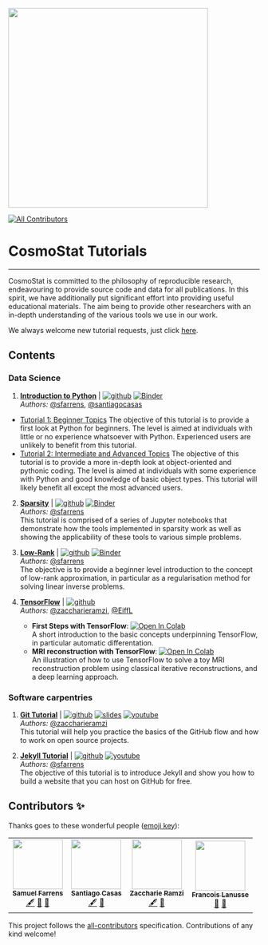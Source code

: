 <a href="http://www.cosmostat.org/" target_="blank"><img src="http://www.cosmostat.org/wp-content/uploads/2017/07/CosmoStat-Logo_WhiteBK.jpg" width="400"></a>
<!-- ALL-CONTRIBUTORS-BADGE:START - Do not remove or modify this section -->
[![All Contributors](https://img.shields.io/badge/all_contributors-4-orange.svg?style=flat-square)](#contributors-)
<!-- ALL-CONTRIBUTORS-BADGE:END -->

# CosmoStat Tutorials
---

CosmoStat is committed to the philosophy of reproducible research, endeavouring
to provide source code and data for all publications. In this spirit, we have
additionally put significant effort into providing useful educational
materials. The aim being to provide other researchers with an in-depth
understanding of the various tools we use in our work.

We always welcome new tutorial requests, just click [here](https://github.com/CosmoStat/Tutorials/issues/new?assignees=&labels=tutorial+request&template=tutorial-request.md&title=%5BTutorial%5D+Your+idea+for+a+tutorial).

## Contents

### Data Science

1. **[Introduction to Python](https://github.com/CosmoStat/Tutorials/tree/python)** | [![github](https://badgen.net/badge/icon/github?icon=github&label)](https://github.com/CosmoStat/Tutorials/tree/python) [![Binder](https://mybinder.org/badge_logo.svg)](https://mybinder.org/v2/gh/CosmoStat/Tutorials/tree/python)  
    *Authors:* [@sfarrens](https://github.com/sfarrens),  [@santiagocasas](https://github.com/santiagocasas)  
  * [Tutorial 1: Beginner Topics](https://github.com/CosmoStat/Tutorials/tree/python#tutorial-1-beginner-topics)
    The objective of this tutorial is to provide a first look at Python for beginners. The level is aimed at individuals with little or no experience whatsoever with Python. Experienced users are unlikely to benefit from this tutorial.
  * [Tutorial 2: Intermediate and Advanced Topics](https://github.com/CosmoStat/Tutorials/tree/python#tutorial-2-intermediate-and-advanced-topics)
    The objective of this tutorial is to provide a more in-depth look at object-oriented and pythonic coding. The level is aimed at individuals with some experience with Python and good knowledge of basic object types. This tutorial will likely benefit all except the most advanced users.

2. **[Sparsity](https://github.com/CosmoStat/Tutorials/tree/ada)** | [![github](https://badgen.net/badge/icon/github?icon=github&label)](https://github.com/CosmoStat/Tutorials/tree/ada) [![Binder](https://mybinder.org/badge_logo.svg)](https://mybinder.org/v2/gh/CosmoStat/Tutorials/ada)  
  *Authors:* [@sfarrens](https://github.com/sfarrens)  
  This tutorial is comprised of a series of Jupyter notebooks that demonstrate how the tools implemented in sparsity work as well as showing the applicability of these tools to various simple problems.

3. **[Low-Rank](https://github.com/CosmoStat/Tutorials/tree/low-rank)** | [![github](https://badgen.net/badge/icon/github?icon=github&label)](https://github.com/CosmoStat/Tutorials/tree/low-rank) [![Binder](https://mybinder.org/badge_logo.svg)](https://mybinder.org/v2/gh/CosmoStat/Tutorials/low-rank)  
  *Authors:* [@sfarrens](https://github.com/sfarrens)  
  The objective is to provide a beginner level introduction to the concept of low-rank approximation, in particular as a regularisation method for solving linear inverse problems.

4. **[TensorFlow](https://github.com/CosmoStat/Tutorials/tree/tensorflow-tutorial)** | [![github](https://badgen.net/badge/icon/github?icon=github&label)](https://github.com/CosmoStat/Tutorials/tree/tensorflow-tutorial)  
   *Authors:* [@zaccharieramzi](https://github.com/zaccharieramzi), [@EiffL](https://github.com/EiffL)  
   - **First Steps with TensorFlow**: [![Open In Colab](https://colab.research.google.com/assets/colab-badge.svg)](https://colab.research.google.com/github/CosmoStat/Tutorials/blob/tensorflow-tutorial/TensorFlowFirstSteps.ipynb)  
   A short introduction to the basic concepts underpinning TensorFlow, in particular automatic differentation.
   - **MRI reconstruction with TensorFlow**: [![Open In Colab](https://colab.research.google.com/assets/colab-badge.svg)](https://colab.research.google.com/github/CosmoStat/Tutorials/blob/tensorflow-tutorial/TensorFlowFirstSteps.ipynb)  
   An illustration of how to use TensorFlow to solve a toy MRI reconstruction problem using classical iterative reconstructions, and a deep learning approach.

### Software carpentries

1. **[Git Tutorial](https://github.com/zaccharieramzi/git-tuto)** |  [![github](https://badgen.net/badge/icon/github?icon=github&label)](https://github.com/zaccharieramzi/git-tuto)  [![slides](https://img.shields.io/badge/slides-google-yellow)](https://docs.google.com/presentation/d/1vfsG__2-T7xJYGKFs9HfPKmaoMN1Je0V0h7gLyiY1AU/edit?usp=sharing) [![youtube](https://img.shields.io/badge/-youtube-red?logo=youtube&labelColor=grey)](https://www.youtube.com/watch?v=S1A2qSA0TWo)  
  *Authors:* [@zaccharieramzi](https://github.com/zaccharieramzi)    
 This tutorial will help you practice the basics of the GitHub flow and how to work on open source projects.

2. **[Jekyll Tutorial](https://github.com/sfarrens/jekyll_tutorial)** | [![github](https://badgen.net/badge/icon/github?icon=github&label)](https://github.com/sfarrens/jekyll_tutorial)  [![youtube](https://img.shields.io/badge/-youtube-red?logo=youtube&labelColor=grey)](https://www.youtube.com/watch?v=qRxbbSaVW7M)  
  *Authors:* [@sfarrens](https://github.com/sfarrens)  
  The objective of this tutorial is to introduce Jekyll and show you how to build a website that you can host on GitHub for free.

## Contributors ✨

Thanks goes to these wonderful people ([emoji key](https://allcontributors.org/docs/en/emoji-key)):

<!-- ALL-CONTRIBUTORS-LIST:START - Do not remove or modify this section -->
<!-- prettier-ignore-start -->
<!-- markdownlint-disable -->
<table>
  <tr>
    <td align="center"><a href="http://sfarrens.github.io"><img src="https://avatars1.githubusercontent.com/u/6851839?v=4" width="100px;" alt=""/><br /><sub><b>Samuel Farrens</b></sub></a><br /><a href="#content-sfarrens" title="Content">🖋</a> <a href="#ideas-sfarrens" title="Ideas, Planning, & Feedback">🤔</a> <a href="#maintenance-sfarrens" title="Maintenance">🚧</a></td>
    <td align="center"><a href="http://www.cosmostat.org/people/santiago-casas"><img src="https://avatars0.githubusercontent.com/u/6987716?v=4" width="100px;" alt=""/><br /><sub><b>Santiago Casas</b></sub></a><br /><a href="#content-santiagocasas" title="Content">🖋</a> <a href="#ideas-santiagocasas" title="Ideas, Planning, & Feedback">🤔</a></td>
    <td align="center"><a href="http://www.cosmostat.org/people/zaccharie-ramzi"><img src="https://avatars1.githubusercontent.com/u/6387497?v=4" width="100px;" alt=""/><br /><sub><b>Zaccharie Ramzi</b></sub></a><br /><a href="#content-zaccharieramzi" title="Content">🖋</a> <a href="#ideas-zaccharieramzi" title="Ideas, Planning, & Feedback">🤔</a></td>
    <td align="center"><a href="http://flanusse.net"><img src="https://avatars0.githubusercontent.com/u/861591?v=4" width="100px;" alt=""/><br /><sub><b>Francois Lanusse</b></sub></a><br /><a href="#ideas-EiffL" title="Ideas, Planning, & Feedback">🤔</a> <a href="#maintenance-EiffL" title="Maintenance">🚧</a></td>
  </tr>
</table>

<!-- markdownlint-enable -->
<!-- prettier-ignore-end -->
<!-- ALL-CONTRIBUTORS-LIST:END -->

This project follows the [all-contributors](https://github.com/all-contributors/all-contributors) specification. Contributions of any kind welcome!
